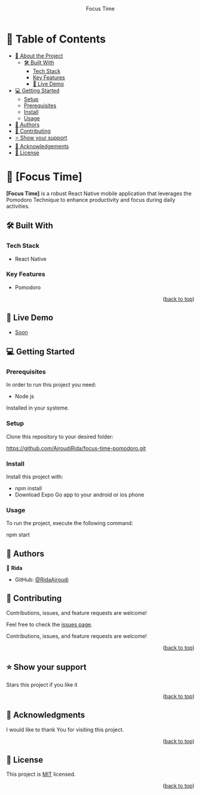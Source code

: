 <a name="readme-top"></a>

<div align="center">
  Focus Time
</div>
<br/>


# 📗 Table of Contents
- [📖 About the Project](#about-project)
  - [🛠 Built With](#built-with)
    - [Tech Stack](#tech-stack)
    - [Key Features](#key-features) 
    - [🚀 Live Demo](#live-demo)
- [💻 Getting Started](#getting-started)
  - [Setup](#setup)
  - [Prerequisites](#prerequisites)
  - [Install](#install)
  - [Usage](#usage)
- [👥 Authors](#authors)
- [🤝 Contributing](#contributing)
- [⭐️ Show your support](#support)
- [🙏 Acknowledgements](#acknowledgements)
- [📝 License](#license)

# 📖 [Focus Time] <a name="Focus Time"></a>



**[Focus Time]** is a robust React Native mobile application that leverages the Pomodoro Technique to enhance productivity and focus during daily activities.

## 🛠 Built With <a name="built-with"></a>

### Tech Stack <a name="tech-stack"></a>
<ul>
    <li>React Native</li>
</ul>

### Key Features <a name="key-features"></a>

- Pomodoro

<p align="right">(<a href="#readme-top">back to top</a>)</p> 

## 🚀 Live Demo <a name="live-demo"></a>

- [Soon]()

## 💻 Getting Started <a name="start-project"></a>

### Prerequisites

In order to run this project you need: 

- Node js

Installed in your systeme.


### Setup

Clone this repository to your desired folder:

https://github.com/AjroudiRida/focus-time-pomodoro.git

### Install

Install this project with:

- npm install
- Download Expo Go app to your android or ios phone

### Usage

To run the project, execute the following command: 

npm start

## 👥 Authors <a name="Rida"></a>

👤 **Rida**

- GitHub: [@RidaAjroudi](https://github.com/AjroudiRida)


## 🤝 Contributing <a name="contributing"></a>

Contributions, issues, and feature requests are welcome!

Feel free to check the [issues page](http://ridaajroud.me/space-travelers-hub/issues).

Contributions, issues, and feature requests are welcome!

<p align="right">(<a href="#readme-top">back to top</a>)</p>

## ⭐️ Show your support <a name="support"></a>

Stars this project if you like it

<p align="right">(<a href="#readme-top">back to top</a>)</p>

## 🙏 Acknowledgments <a name="acknowledgements"></a>

I would like to thank You for visiting this project.

<p align="right">(<a href="#readme-top">back to top</a>)</p>

<!-- LICENSE -->

## 📝 License <a name="license"></a>

This project is [MIT](./LICENSE) licensed.

<p align="right">(<a href="#readme-top">back to top</a>)</p>
